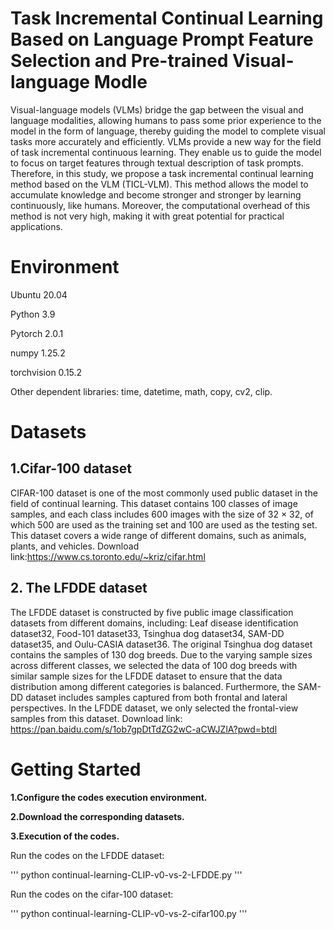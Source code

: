 # Task Incremental Continual Learning Based on Language Prompt Feature Selection and Pre-trained Visual-language Modle

Visual-language models (VLMs) bridge the gap between the visual and language modalities, allowing humans to pass some prior experience to the model in the form of language, thereby guiding the model to complete visual tasks more accurately and efficiently. VLMs provide a new way for the field of task incremental continuous learning. They enable us to guide the model to focus on target features through textual description of task prompts. Therefore, in this study, we propose a task incremental continual learning method based on the VLM (TICL-VLM). This method allows the model to accumulate knowledge and become stronger and stronger by learning continuously, like humans. Moreover, the computational overhead of this method is not very high, making it with great potential for practical applications. 

# Environment

Ubuntu 20.04

Python 3.9

Pytorch 2.0.1

numpy 1.25.2

torchvision 0.15.2

Other dependent libraries: time, 
datetime,
math,
copy,
cv2,
clip.


# Datasets
## 1.Cifar-100 dataset
CIFAR-100 dataset is one of the most commonly used public dataset in the field of continual learning. This dataset contains 100 classes of image samples, and each class includes 600 images with the size of 32 × 32, of which 500 are used as the training set and 100 are used as the testing set. This dataset covers a wide range of different domains, such as animals, plants, and vehicles.
Download link:https://www.cs.toronto.edu/~kriz/cifar.html

## 2. The LFDDE dataset
The LFDDE dataset is constructed by five public image classification datasets from different domains, including: Leaf disease identification dataset32, Food-101 dataset33, Tsinghua dog dataset34, SAM-DD dataset35, and Oulu-CASIA dataset36. The original Tsinghua dog dataset contains the samples of 130 dog breeds. Due to the varying sample sizes across different classes, we selected the data of 100 dog breeds with similar sample sizes for the LFDDE dataset to ensure that the data distribution among different categories is balanced. Furthermore, the SAM-DD dataset includes samples captured from both frontal and lateral perspectives. In the LFDDE dataset, we only selected the frontal-view samples from this dataset. 
Download link: https://pan.baidu.com/s/1ob7gpDtTdZG2wC-aCWJZlA?pwd=btdl

# Getting Started
**1.Configure the codes execution environment.**

**2.Download the corresponding datasets.**

**3.Execution of the codes.**

Run the codes on the LFDDE dataset:

'''
python continual-learning-CLIP-v0-vs-2-LFDDE.py
'''

Run the codes on the cifar-100 dataset:

'''
python continual-learning-CLIP-v0-vs-2-cifar100.py
'''

